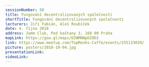 ```yaml
---
sessionNumber: 50
title: Fungování decentralizovaných společností
shortTitle: Fungování decentralizovaných společností
lecturers: Jiří Fabián, Aleš Roubíček
date: 4. října 2018
address: Jamm Club, Pod kaštany 3, 160 00 Praha
mapLink: https://goo.gl/maps/D2WMNNpDZ9D2
link: https://www.meetup.com/TopMonks-Caffe/events/255133039/
picture: posters/2018-10-04.jpg
presentationLink:
videoLink:
---
```

